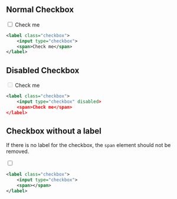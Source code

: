 <ins id="stable"></ins>

## Normal Checkbox
<div class="p-4 m-1 bg-dark-1">
	<label class="checkbox">
		<input type="checkbox">
		<span>Check me</span>
	</label>
</div>   

```xml
<label class="checkbox">
	<input type="checkbox">
	<span>Check me</span>
</label>
```

## Disabled Checkbox
<div class="p-4 m-1 bg-dark-1">
	<label class="checkbox">
		<input type="checkbox" disabled="">
		<span>Check me</span>
	</label>
</div>   

```xml
<label class="checkbox">
	<input type="checkbox" disabled>
	<span>Check me</span>
</label>
```

## Checkbox without a label
If there is no label for the checkbox, the `span` element should not be removed.
<div class="p-4 m-1 bg-dark-1">
	<label class="checkbox">
		<input type="checkbox">
		<span></span>
	</label>
</div>   

```xml
<label class="checkbox">
	<input type="checkbox">
	<span></span>
</label>
```
